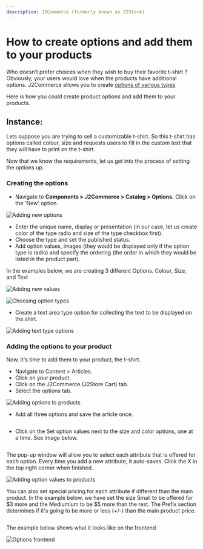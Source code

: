 ```yaml
---
description: J2Commerce (formerly known as J2Store)
---
```


# How to create options and add them to your products

Who doesn’t prefer choices when they wish to buy their favorite t-shirt ? Obviously, your users would love when the products have additional options. J2Commerce allows you to create [options of various types](http://docs.j2store.org/catalog/options)

Here is how you could create product options and add them to your products.

## Instance: <a href="#instance" id="instance"></a>

Lets suppose you are trying to sell a customizable t-shirt. So this t-shirt has options called colour, size and requests users to fill in the custom text that they will have to print on the t-shirt.

Now that we know the requirements, let us get into the process of setting the options up.

### Creating the options <a href="#creating-the-options" id="creating-the-options"></a>

* Navigate to **Components > J2Commerce > Catalog > Options.** Click on the 'New' option.

![Adding new options](../../.gitbook/assets/creating-options.webp)

* Enter the unique name, display or presentation (in our case, let us create color of the type radio and size of the type checkbox first).
* Choose the type and set the published status.
* Add option values, images (they would be displayed only if the option type is radio) and specify the ordering (the order in which they would be listed in the product part).

In the examples below, we are creating 3 different Options. Colour, Size, and Text

![Adding new values](../../.gitbook/assets/creating-options1.webp)

![Choosing option types](../../.gitbook/assets/creating-options2.webp)

* Create a text area type option for collecting the text to be displayed on the shirt.

![Adding text type options](../../.gitbook/assets/creating-options3.webp)

### Adding the options to your product <a href="#adding-the-options-to-your-product" id="adding-the-options-to-your-product"></a>

Now, it's time to add them to your product, the t-shirt.

* Navigate to Content > Articles.
* Click on your product.&#x20;
* Click on the J2Commerce (J2Store Cart) tab.
* Select the options tab.

![Adding options to products](../../.gitbook/assets/creating-options4.webp)

* Add all three options and save the article once.

<figure><img src="../../.gitbook/assets/creating-options5 (1).webp" alt=""><figcaption></figcaption></figure>



* Click on the Set option values next to the size and color options, one at a time. See image below.

<figure><img src="../../.gitbook/assets/creating-options5a.webp" alt=""><figcaption></figcaption></figure>

The pop-up window will allow you to select each attribute that is offered for each option. Every time you add a new attribute, it auto-saves. Click the X in the top right corner when finished.

![Adding option values to products](<../../.gitbook/assets/creating-options6 (1).webp>)

You can also set special pricing for each attribute if different than the main product. In the example below, we have set the size Small to be offered for $3 more and the Mediumium to be $5 more than the rest. The Prefix section determines if it's going to be more or less (+/-) than the main product price.

<figure><img src="../../.gitbook/assets/creating-options7a.webp" alt=""><figcaption></figcaption></figure>

The example below shows what it looks like on the frontend

![Options frontend](../../.gitbook/assets/creating-options8.webp)
